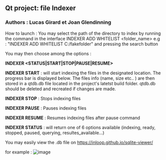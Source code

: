 ## Qt project: file Indexer
### Authors : Lucas Girard et Joan Glendinning

How to launch : You may select the path of the directory to index by running the command 
in the interface INDEXER ADD WHITELIST <folder_name>
e.g : "INDEXER ADD WHITELIST C:/fakefolder" and pressing the search button

You may then choose among the options :

**INDEXER <STATUS|START|STOP|PAUSE|RESUME>**

**INDEXER START** : will start indexing the files in the designated location. The progress bar is displayed below. The files info (name, size etc.. ) 
are then stored in a qtdb.db file located in the project's latetst build folder. qtdb.db should be deleted and recreated if changes are made. 

**INDEXER STOP** : Stops indexing files

**INDEXER PAUSE** : Pauses indexing files

**INDEXER RESUME** : Resumes indexing files after pause command

**INDEXER STATUS** : will return one of 6 options available (indexing, ready, stopped, paused, querying, resultes_available...) 

You may easily view the .db file on https://inloop.github.io/sqlite-viewer/ 

for example : 
![image](https://user-images.githubusercontent.com/41628418/236674134-9c5aaf36-bada-477d-8eda-d06a06a16cde.png)

